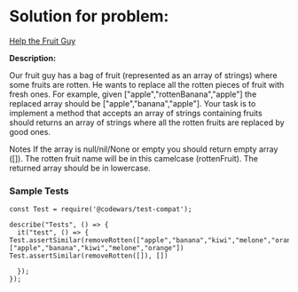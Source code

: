 # Solution for problem:

[Help the Fruit Guy](https://www.codewars.com/kata/557af4c6169ac832300000ba)

**Description:**

Our fruit guy has a bag of fruit (represented as an array of strings) where some fruits are rotten. He wants to replace all the rotten pieces of fruit with fresh ones. For example, given ["apple","rottenBanana","apple"] the replaced array should be ["apple","banana","apple"]. Your task is to implement a method that accepts an array of strings containing fruits should returns an array of strings where all the rotten fruits are replaced by good ones.

Notes
If the array is null/nil/None or empty you should return empty array ([]).
The rotten fruit name will be in this camelcase (rottenFruit).
The returned array should be in lowercase.

### Sample Tests

```plaintext
const Test = require('@codewars/test-compat');

describe("Tests", () => {
  it("test", () => {
Test.assertSimilar(removeRotten(["apple","banana","kiwi","melone","orange"]), ["apple","banana","kiwi","melone","orange"])
Test.assertSimilar(removeRotten([]), [])

  });
});

```
